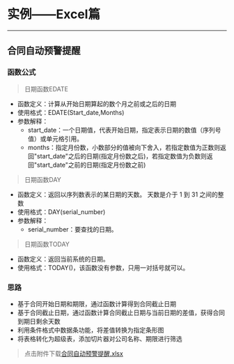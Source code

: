 # 实例——Excel篇
---------------------

## 合同自动预警提醒

### 函数公式

> 日期函数EDATE

- 函数定义：计算从开始日期算起的数个月之前或之后的日期
- 使用格式：EDATE(Start_date,Months)
- 参数解释：
  - start_date：一个日期值，代表开始日期，指定表示日期的数值（序列号值）或单元格引用。
  - months：指定月份数，小数部分的值被向下舍入，若指定数值为正数则返回"start_date"之后的日期(指定月份数之后)，若指定数值为负数则返回"start_date"之前的日期(指定月份数之前)

> 日期函数DAY

- 函数定义：返回以序列数表示的某日期的天数。 天数是介于 1 到 31 之间的整数
- 使用格式：DAY(serial_number)
- 参数解释：
  - serial_number：要查找的日期。

> 日期函数TODAY

- 函数定义：返回当前系统的日期。
- 使用格式：TODAY()，该函数没有参数，只用一对括号就可以。

### 思路

- 基于合同开始日期和期限，通过函数计算得到合同截止日期
- 基于合同截止日期，通过函数计算合同截止日期与当前日期的差值，获得合同到期日剩余天数
- 利用条件格式中数据条功能，将差值转换为指定条形图
- 将表格转化为超级表，添加切片器对公司名称、期限进行筛选

> 点击附件下载<a href="../media/合同自动预警提醒.xlsx" download='合同自动预警提醒.xlsx'>合同自动预警提醒.xlsx</a>